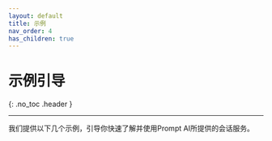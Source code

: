 ```yaml
---
layout: default
title: 示例
nav_order: 4
has_children: true
---
```


# 示例引导
{: .no_toc .header }

----
我们提供以下几个示例，引导你快速了解并使用Prompt AI所提供的会话服务。
